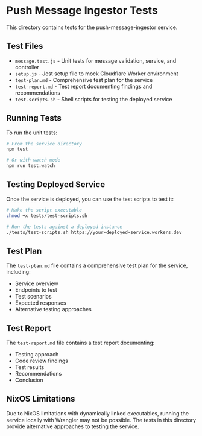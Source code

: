 # Push Message Ingestor Tests

This directory contains tests for the push-message-ingestor service.

## Test Files

- `message.test.js` - Unit tests for message validation, service, and controller
- `setup.js` - Jest setup file to mock Cloudflare Worker environment
- `test-plan.md` - Comprehensive test plan for the service
- `test-report.md` - Test report documenting findings and recommendations
- `test-scripts.sh` - Shell scripts for testing the deployed service

## Running Tests

To run the unit tests:

```bash
# From the service directory
npm test

# Or with watch mode
npm run test:watch
```

## Testing Deployed Service

Once the service is deployed, you can use the test scripts to test it:

```bash
# Make the script executable
chmod +x tests/test-scripts.sh

# Run the tests against a deployed instance
./tests/test-scripts.sh https://your-deployed-service.workers.dev
```

## Test Plan

The `test-plan.md` file contains a comprehensive test plan for the service, including:

- Service overview
- Endpoints to test
- Test scenarios
- Expected responses
- Alternative testing approaches

## Test Report

The `test-report.md` file contains a test report documenting:

- Testing approach
- Code review findings
- Test results
- Recommendations
- Conclusion

## NixOS Limitations

Due to NixOS limitations with dynamically linked executables, running the service locally with Wrangler may not be possible. The tests in this directory provide alternative approaches to testing the service.

